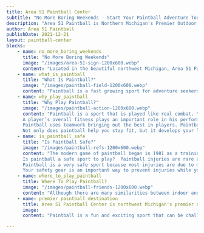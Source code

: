 ```yaml
---
title: Area 51 Paintball Center
subtitle: "No More Boring Weekends - Start Your Paintball Adventure Today"
description: "Area 51 Paintball is Northern Michigan's Premier Outdoor Paintball Facility. Located just minutes from Traverse City and Kalkaska"
author: Area 51 Paintball
publishDate: 2021-12-21
layout: paintball-center
blocks: 
    - name: no_more_boring_weekends
      title: "No More Boring Weekends"
      image: "/images/area-51-sign-1200x600.webp"
      content: "Located in the beautiful northwest Michigan, Area 51 Paintball Center is the ultimate outdoor paintball experience. Not only do we have a world-class facility, but we also offer top of the line equipment and safety gear so that you can get the most out of your day with us. We are not only a paintball field; we also offer events like corporate outings, birthday parties, bachelor and bachelorette parties, youth camps and more!"
    - name: what_is_paintball
      title: "What Is Paintball?"
      image: "/images/paintball-field-1200x600.webp"
      content: "Paintball is a fast growing sport for adventure seekers. You can play paintball as a team or individually. It is one of the fastest sports in the world, played outdoors in terrain that offers the player a variety of options to choose from when it comes to strategy. There are many different types of paintball games and each game requires participants to have their own specific gear and equipment"
    - name: why_play_paintball
      title: "Why Play Paintball?"
      image: "/images/paintball-action-1200x600.webp"
      content: "Paintball is a sport that is played like real combat. Your physical fitness, stamina, and endurance are tested. The game is also great for sharpening your analytical and tactical skills.
      A player’s overall fitness plays an important role in his performance during the game. A player who is fit and has stamina can stay longer in the field and engage in more tactical moves and strategies. As paintball involves running, dodging, crawling, and shooting, it definitely helps improve overall fitness of a person.
      Paintball uses teamwork bringing out the best in players. Paintball is a game which requires maximum mental concentration and an ability to be adaptable. It is a game that helps you stay healthy, as it is a fantastic cardio exercise. It will also improve your analytical and tactical skills in life, as it is a game of strategy.
      Not only does paintball help you stay fit, but it develops your leadership skills. It also helps you relax after a hard day or week of work."
    - name: is_paintball_safe
      title: "Is Paintball Safe?"
      image: "/images/paintball-refs-1200x600.webp"
      content: "The modern game of paintball began in 1981 as a training exercise for military forces. It soon became popular with civilians, however, and is now played by millions of people around the world each year. Paintball has been called one of the safest sports on Earth, but safety precautions are always necessary when playing.  
      Is paintball a safe sport to play?  Paintball injuries are rare and we provide all of the safety equipment you need.   We believe that paintball is one of the safest sports on earth. In fact, it's probably safer than many more popular sports. For example, you're less likely to be injured playing paintball than football or ice hockey.  
      Paintball is a very safe sport because most injuries are due to mistakes in how the game is played. This means that most injuries can be prevented by following proper safety precautions.  
      Your safety gear is an important way to prevent injuries while you play. Paintball masks and chest protectors are designed and tested to give you the best protection available while still allowing you to safely play the game."
    - name: where_to_play_paintball
      title: Where To Play Paintball?
      image: "/images/paintball-friends-1200x600.webp"
      content: "Although there are many similarities between indoor and outdoor paintball fields, the differences outweigh them. For one thing, an outdoor paintball field is obviously outdoors and therefore has greater visibility. The playing area on an outdoor field can be natural or it can be constructed by adding bunkers with artificial cover. It also makes use of natural terrain features such as hills and mud pits to add realism to the game.  Indoor fields and centers are great for those who want a very consistent experience each time since weather and the seasons do not factor into the game as much."
    - name: premier_paintball_destination
      title: Area 51 Paintball Center is northwest Michigan's premier outdoor paintball center! 
      image: 
      content: "Paintball is a fun and exciting sport that can be challenging and rewarding.  If you are looking for an exciting activity that is easy to get started with, call Area 51 Paintball Center today at 231-577-6252 to speak with a member of our staff and set up your next outdoor adventure! We look forward to hearing from you soon."

---
```


